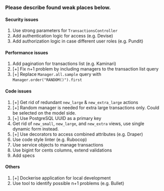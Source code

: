 ### Please describe found weak places below.

#### Security issues

1. Use strong parameters for `TransactionsController`
2. Add authentication logic for access (e.g. Devise)
3. Add authorization logic in case different user roles (e.g. Pundit)

#### Performance issues

1. Add pagination for transactions list (e.g. Kaminari)
2. [+] Fix n+1 problem by including managers to the transaction list query
3. [+] Replace `Manager.all.sample` query with `Manager.order("RANDOM()").first`

#### Code issues

1. [+] Get rid of redundant `new_large` & `new_extra_large` actions
2. [+] Random manager is needed for extra large transactions only. Could be selected on the model side.
3. [+] Use PostgreSQL UUID as a primary key
4. Get rid of `new_small`, `new_large`, and `new_extra` views, use single dynamic form instead.
5. [+] Use decorators to access combined attributes (e.g. Draper)
6. Use code style linter (e.g. Rubocop)
7. Use service objects to manage transactions
8. Use bigint for cents columns, extend validations
9. Add specs

#### Others

1. [+] Dockerise application for local development
2. Use tool to identify possible n+1 problems (e.g. Bullet)
